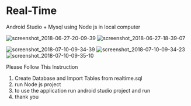 # Real-Time
Android Studio + Mysql using Node js in local computer


![screenshot_2018-06-27-20-09-39](https://user-images.githubusercontent.com/16581937/42498719-a07cc7cc-8435-11e8-91c5-170486f52d1b.png)
![screenshot_2018-06-27-18-39-07](https://user-images.githubusercontent.com/16581937/42498720-a0ac1c7a-8435-11e8-889e-0edbd0b2acde.png)

![screenshot_2018-07-10-09-34-39](https://user-images.githubusercontent.com/16581937/42498755-bc6addac-8435-11e8-83f7-a589d4be0173.png)
![screenshot_2018-07-10-09-34-23](https://user-images.githubusercontent.com/16581937/42498756-bc9c6e26-8435-11e8-8fcf-a65ffaf76aee.png)
![screenshot_2018-07-10-09-35-10](https://user-images.githubusercontent.com/16581937/42498772-c4b01982-8435-11e8-8623-c154c68da4b0.png)



Please Follow This Instruction
1. Create Database and Import Tables from realtime.sql
2. run Node js project
3. to use the application run android studio project and run
4. thank you
